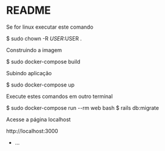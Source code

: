 # README

Se for linux executar este comando

$ sudo chown -R $USER:$USER .

Construindo a imagem

$ sudo docker-compose build

Subindo aplicação

$ sudo docker-compose up

Execute estes comandos em outro terminal

$ sudo docker-compose run --rm web bash
$ rails db:migrate

Acesse a página localhost

http://localhost:3000
* ...

